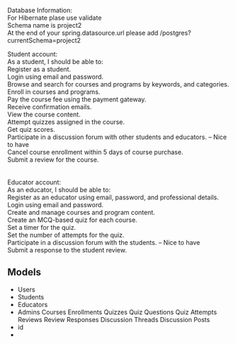Database Information: <br>
For Hibernate plase use validate <br>
Schema name is project2 <br>
At the end of your spring.datasource.url please add /postgres?currentSchema=project2 <br>
 

Student account:  <br>
As a student, I should be able to:  <br>
Register as a student. <br>
Login using email and password. <br>
Browse and search for courses and programs by keywords, and categories. <br>
Enroll in courses and programs. <br>
Pay the course fee using the payment gateway. <br>
Receive confirmation emails.  <br>
View the course content. <br>
Attempt quizzes assigned in the course. <br>
Get quiz scores. <br>
Participate in a discussion forum with other students and educators. – Nice to have <br>
Cancel course enrollment within 5 days of course purchase. <br>
Submit a review for the course. <br>
 <br><br>
Educator account:  <br>
As an educator, I should be able to:  <br>
Register as an educator using email, password, and professional details. <br>
Login using email and password. <br>
Create and manage courses and program content. <br>
Create an MCQ-based quiz for each course.  <br>
Set a timer for the quiz. <br>
Set the number of attempts for the quiz. <br>
Participate in a discussion forum with the students. – Nice to have <br>
Submit a response to the student review. <br>
 
## Models
- Users
 - Students
 - Educators
 - Admins
Courses
Enrollments
Quizzes
Quiz Questions
Quiz Attempts
Reviews
Review Responses
Discussion Threads
Discussion Posts
 - id
 - 
